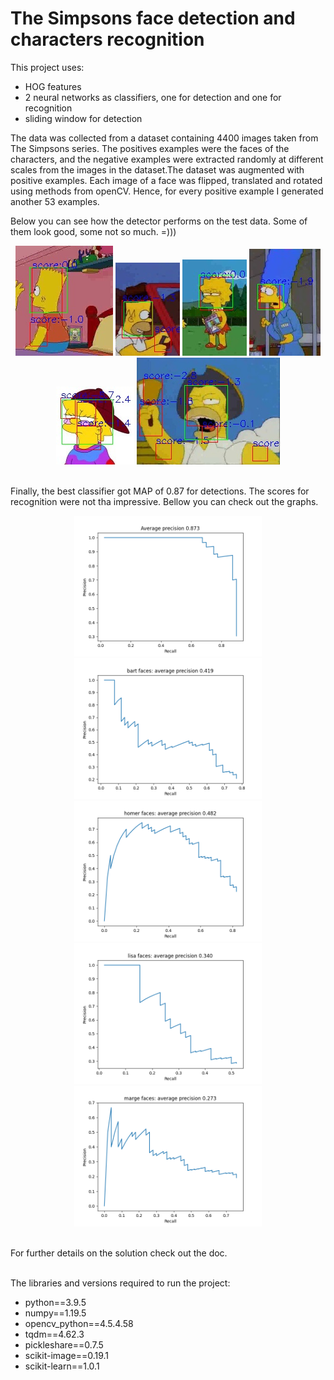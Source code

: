 # The Simpsons face detection and characters recognition

This project uses:
<ul>
  <li>HOG features</li>
  <li>2 neural networks as classifiers, one for detection and one for recognition</li>
  <li>sliding window for detection</li>
</ul>

The data was collected from a dataset containing 4400 images taken from The Simpsons series. The positives examples were the faces of the characters, and the negative examples were extracted randomly at different scales from the images in the dataset.The dataset was augmented with positive examples. Each image of a face was flipped, translated and rotated using methods from openCV. Hence, for every positive example I generated another 53 examples.

Below you can see how the detector performs on the test data. Some of them look good, some not so much. =)))

<div align='center' min-width=820>
  <img src='data/salveazaFisiere/detections/detections_bart_simpson_0.jpg' float='left'>
  <img src='data/salveazaFisiere/detections/detections_homer_simpson_5.jpg' float='right' >
  <img src='data/salveazaFisiere/detections/detections_lisa_simpson_7.jpg' float='right' >
  <img src='data/salveazaFisiere/detections/detections_marge_simpson_6.jpg' float='right' >
  <img src='data/salveazaFisiere/detections/detections_lisa_simpson_5.jpg' float='right' >
  <img src='data/salveazaFisiere/detections/detections_homer_simpson_9.jpg' float='right' >
</div>

<br>Finally, the best classifier got MAP of 0.87 for detections. The scores for recognition were not tha impressive. Bellow you can check out the graphs. 

<div align='center' min-width=820>
  <img src='data/salveazaFisiere/average_precision_all_faces.png' width=300 float='left'>
  <img src='data/salveazaFisiere/average_precision_bart.png' width=300 float='left'>
  <img src='data/salveazaFisiere/average_precision_homer.png' width=300 float='left'>
  <img src='data/salveazaFisiere/average_precision_lisa.png' width=300 float='left'>
  <img src='data/salveazaFisiere/average_precision_marge.png' width=300 float='left'>
</div>

<br>For further details on the solution check out the doc.

<br>The libraries and versions required to run the project:
<ul>
  <li>python==3.9.5</li>
  <li>numpy==1.19.5</li>
  <li>opencv_python==4.5.4.58</li>
  <li>tqdm==4.62.3</li>  
  <li>pickleshare==0.7.5</li>
  <li>scikit-image==0.19.1</li>
  <li>scikit-learn==1.0.1</li>
</ul>
